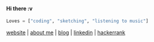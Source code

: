 #### Hi there :v
```python
Loves = ["coding", "sketching", "listening to music"]
```
[website](https://sausecode.com) | [about me](https://sausecode.com/chandima) | [blog](https://sausecode.com/blog) | [linkedin](https://www.linkedin.com/in/chandimab/) | [hackerrank](https://www.hackerrank.com/chandimab)
